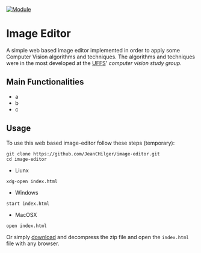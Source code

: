 [![Module](https://img.shields.io/badge/module-opencvjs-orange.svg?style=flat
)](https://docs.opencv.org/3.4/df/df7/tutorial_js_table_of_contents_setup.html "OpecvJS Tutorials")

# Image Editor

A simple web based image editor implemented in order to apply some Computer Vision algorithms and techniques.
The algorithms and techniques were in the most developed at the <a href="https://www.uffs.edu.br/campi/chapeco" target="_blank">UFFS</a>' *computer vision study group*.

## Main Functionalities

- a
- b
- c

## Usage

To use this web based image-editor follow these steps (temporary):
```
git clone https://github.com/JeanCHilger/image-editor.git
cd image-editor
```
- Liunx
```
xdg-open index.html
```
- Windows
```
start index.html
```
- MacOSX
```
open index.html
```

Or simply [download](https://github.com/JeanCHilger/image-editor/archive/master.zip) and decompress the zip file and open the `index.html` file with any browser.
